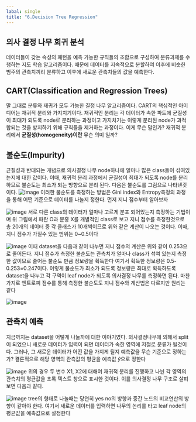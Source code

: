 ```yaml
---
labal: single
title: "6.Decision Tree Regression"
---
```

## 의사 결정 나무 회귀 분석
 데이터들이 갖는 속성의 패턴을 예측 가능한 규칙들의 조합으로 구성하여 분류과제를 수행하는 지도 학습 알고리즘이다. 때문에 데이터를 지속적으로 분할하여 이후에 비슷한 범주의 관측치끼리 분류하고 이후에 새로운 관측치들의 값을 예측한다. 
 
 ## CART(Classification and Regression Trees)
 말 그대로 분류와 재귀가 모두 가능한 결정 나무 알고리즘이다. CART의 핵심적인 아이디어는 재귀적 분리와 가지치기이다. 재귀적인 분리는 각 데이터가 속한 파트에 균질성이 최대가 되도록 node로 분리하는 과정이고 가지치기는 이렇게 분리된 node가 과적합되는 것을 방지하기 위해 규칙들을 제거하는 과정이다. 이게 무슨 말인가? 재귀적 분리에서 **균질성(homogeneity)이란** 무슨 의미 일까?
 
 ## 불순도(Impurity)
 균질성과 반대되는 개념으로 의사결정 나무 node하나에 얼마나 많은 class들이 섞여있는지에 대한 값이다. 이때, 재귀적 분리 과정에서 균질성이 최대가 되도록 node를 분리하므로 불순도는 최소가 되는 방향으로 분리 된다. 
 다음은 불순도를 그림으로 나타낸것이다.
![image](https://github.com/minshik0705/minshik0705.github.io/assets/112872144/c36386d8-0396-4421-8bd8-921bc56da632)
이러한 불순도를 측정하는 방법은 Gini index와 Entropy측정의 과정을 통해 어떤 기준으로 데이터를 나눌지 정한다. 먼저 지니 점수부터 알아보자

![image](https://github.com/minshik0705/minshik0705.github.io/assets/112872144/54e288fd-2bc8-4d63-b1c4-cd59bde9213f)
서로 다른 class의 데이터가 얼마나 고르게 분포 되어있는지 측정하는 기법이며 위 그림에서 파란 O과 분홍 X를 개별적인 class로 보고 지니 점수를 측정한것으로 총 20개의 데이터 중 각 클래스가 10개씩이므로 위와 같은 계산이 나오는 것이다. 이때, 지니 점수가 가질수 있는 범위는 0~0.5이다

![image](https://github.com/minshik0705/minshik0705.github.io/assets/112872144/f7d8115f-3258-447f-9475-a56fc9802459)
이때 dataset을 다음과 같이 나누면 지니 점수의 계산은 위와 같이 0.253으로 줄어든다. 지니 점수가 측정한 불순도는 관측치가 얼마나 class가 섞여 있는지 측정한 값이므로 줄어든 불순도 만큼 정보량을 획득한다
여기서 획득한 정보량은 0.5-0.253=0.247이다. 이렇게 불순도가 최소가 되도록 정보량은 최대로 획득하도록 dataset을 나누고 각 구역이 leaf node가 되도록 의사결정 나무를 측정하면 된다. 
마찬가지로 엔트로피 점수를 통해 측정한 불순도도 지니 점수와 계산법은 다르지만 원리는 같다

![image](https://github.com/minshik0705/minshik0705.github.io/assets/112872144/d68fb715-d138-4514-8d2b-37b884777cfb)

## 관측치 예측
지금까지는 dataset을 어떻게 나눌까에 대한 이야기였다. 의사결정나무에 의해서 split이 되었으니 새로운 데이터가 입력이 되면 데이터가 속한 영역에 저절로 분류가 될것이다. 그러나, 그 새로운 데이터가 어떤 값을 가지게 될지 예측값을 무슨 기준으로 정하는가?
결론적으로 해당 영역의 관측값의 평균을 예측값 $\hat{y}$으로 정한다

![image](https://github.com/minshik0705/minshik0705.github.io/assets/112872144/276e5536-b9ca-43c3-90bc-5b717fdbc31e)
위의 경우 두 변수 X1, X2에 대해여 재귀적 분리를 진행하고 나뉜 각 영역의 관측치의 평균값을 초록 텍스트 창으로 표시한 것이다. 이를 의사결정 나무 구조로 살펴보면 다음과 같다. 

![image](https://github.com/minshik0705/minshik0705.github.io/assets/112872144/66370bbd-8465-419e-bca4-6087e7dff672)
tree의 형태로 나눌때는 당연히 yes no의 방향과 중간 노드의 비교연산의 방향이 같아야 한다. 여기서 새로운 데이터를 입력하면 나무의 논리를 타고 leaf node의 평균값을 예측값으로 설정한다
